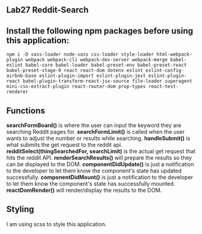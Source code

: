 ## Lab27 Reddit-Search

## Install the following npm packages before using this application:

```npm i -D sass-loader node-sass css-loader style-loader html-webpack-plugin webpack webpack-cli webpack-dev-server webpack-merge babel-eslint babel-core babel-loader babel-preset-env babel-preset-react babel-preset-stage-0 react react-dom dotenv eslint eslint-config-airbnb-base eslint-plugin-import eslint-plugin-jest eslint-plugin-react babel-plugin-transform-react-jsx-source file-loader superagent mini-css-extract-plugin react-router-dom prop-types react-test-renderer```

## Functions
**searchFormBoard()** is where the user can input the keyword they are searching Reddit pages for.
**searchFormLimit()** is called when the user wants to adjust the number or results while searching.
**handleSubmit()** is what submits the get request to the reddit api.
**redditSelect(thingSearchedFor, searchLimit)** is the actual get request that hits the reddit API.
**renderSearchResults()** will prepare the results so they can be displayed to the DOM.
**componentDidUpdate()** is just a notification to the developer to let them know the component's state has updated successfully.
**componentDidMount()** is just a notification to the developer to let them know the component's state has successfully mounted.
**reactDomRender()** will render/display the results to the DOM.
## Styling
I am using scss to style this application.  
